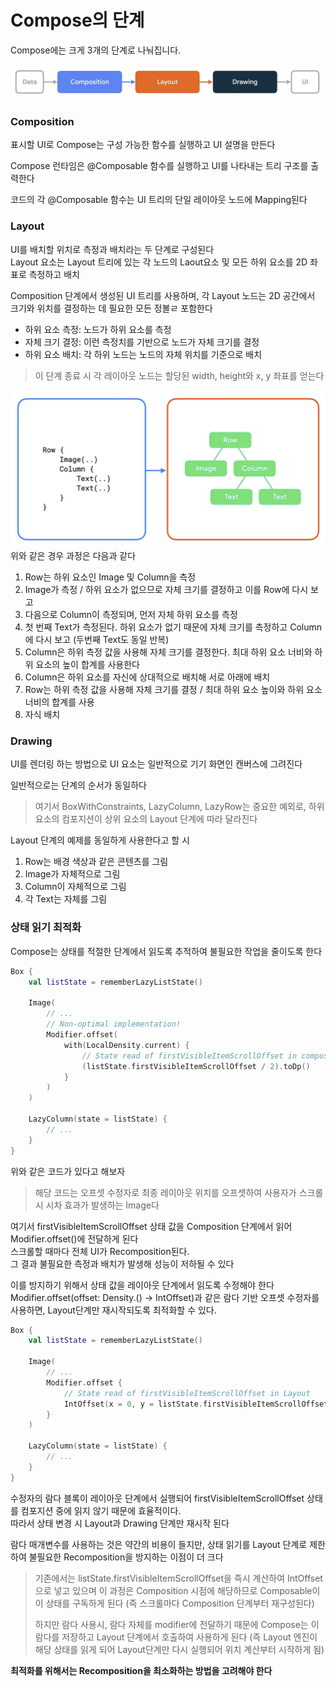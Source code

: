 # Compose의 단계

Compose에는 크게 3개의 단계로 나눠집니다.

![alt text](image.png)
### Composition
표시할 UI로 Compose는 구성 가능한 함수를 실행하고 UI 설명을 만든다      

Compose 런타임은 @Composable 함수를 실행하고 UI를 나타내는 트리 구조를 출력한다

코드의 각 @Composable 함수는 UI 트리의 단일 레이아웃 노드에 Mapping된다

### Layout
UI를 배치할 위치로 측정과 배치라는 두 단계로 구성된다    
Layout 요소는 Layout 트리에 있는 각 노드의 Laout요소 및 모든 하위 요소를 2D 좌표로 측정하고 배치

Composition 단계에서 생성된 UI 트리를 사용하며, 각 Layout 노드는 2D 공간에서 크기와 위치를 결정하는 데 필요한 모든 정볼ㄹ 포함한다

+ 하위 요소 측정: 노드가 하위 요소를 측정
+ 자체 크기 결정: 이런 측정치를 기반으로 노드가 자체 크기를 결정
+ 하위 요소 배치: 각 하위 노드는 노드의 자체 위치를 기준으로 배치

> 이 단계 종료 시 각 레이아웃 노드는 할당된 width, height와 x, y 좌표를 얻는다

![alt text](image-1.png)
위와 같은 경우 과정은 다음과 같다
1. Row는 하위 요소인 Image 및 Column을 측정
2. Image가 측정 / 하위 요소가 없으므로 자체 크기를 결정하고 이를 Row에 다시 보고
3. 다음으로 Column이 측정되며, 먼저 자체 하위 요소를 측정
4. 첫 번째 Text가 측정된다. 하위 요소가 없기 때문에 자체 크기를 측정하고 Column에 다시 보고 (두번째 Text도 동일 반복)
5. Column은 하위 측정 값을 사용해 자체 크기를 결정한다. 최대 하위 요소 너비와 하위 요소의 높이 합계를 사용한다
6. Column은 하위 요소를 자신에 상대적으로 배치해 서로 아래에 배치
7. Row는 하위 측정 값을 사용해 자체 크기를 결정 / 최대 하위 요소 높이와 하위 요소 너비의 합계를 사용
8. 자식 배치

### Drawing
UI를 렌더링 하는 방법으로 UI 요소는 일반적으로 기기 화면인 캔버스에 그려진다

일반적으로는 단계의 순서가 동일하다     
> 여기서 BoxWithConstraints, LazyColumn, LazyRow는 중요한 예외로, 하위 요소의 컴포지션이 상위 요소의 Layout 단계에 따라 달라진다

Layout 단계의 예제를 동일하게 사용한다고 할 시
1. Row는 배경 색상과 같은 콘텐츠를 그림
2. Image가 자체적으로 그림
3. Column이 자체적으로 그림
4. 각 Text는 자체를 그림

### 상태 읽기 최적화
Compose는 상태를 적절한 단계에서 읽도록 추적하여 불필요한 작업을 줄이도록 한다

```kotlin
Box {
    val listState = rememberLazyListState()

    Image(
        // ...
        // Non-optimal implementation!
        Modifier.offset(
            with(LocalDensity.current) {
                // State read of firstVisibleItemScrollOffset in composition
                (listState.firstVisibleItemScrollOffset / 2).toDp()
            }
        )
    )

    LazyColumn(state = listState) {
        // ...
    }
}
```
위와 같은 코드가 있다고 해보자      
> 해당 코드는 오프셋 수정자로 최종 레이아웃 위치를 오프셋하여 사용자가 스크롤 시 시차 효과가 발생하는 Image다

여기서 firstVisibleItemScrollOffset 상태 값을 Composition 단계에서 읽어 Modifier.offset()에 전달하게 된다       
스크롤할 때마다 전체 UI가 Recomposition된다.        
그 결과 불필요한 측정과 배치가 발생해 성능이 저하될 수 있다

이를 방지하기 위해서 상태 값을 레이아웃 단계에서 읽도록 수정해야 한다       
Modifier.offset(offset: Density.() -> IntOffset)과 같은 람다 기반 오프셋 수정자를 사용하면, Layout단계만 재시작되도록 최적화할 수 있다.

```kotlin
Box {
    val listState = rememberLazyListState()

    Image(
        // ...
        Modifier.offset {
            // State read of firstVisibleItemScrollOffset in Layout
            IntOffset(x = 0, y = listState.firstVisibleItemScrollOffset / 2)
        }
    )

    LazyColumn(state = listState) {
        // ...  
    }
}
```
수정자의 람다 블록이 레이아웃 단계에서 실행되어 firstVisibleItemScrollOffset 상태를 컴포지션 중에 읽지 않기 때문에 효율적이다.      
따라서 상태 변경 시 Layout과 Drawing 단계만 재시작 된다

람다 매개변수를 사용하는 것은 약간의 비용이 들지만, 상태 읽기를 Layout 단계로 제한하여 불필요한 Recomposition을 방지하는 이점이 더 크다

> 기존에서는 listState.firstVisibleItemScrollOffset을 즉시 계산하여 IntOffset으로 넣고 있으며 이 과정은 Composition 시점에 해당하므로 Composable이 이 상태를 구독하게 된다 (즉 스크롤마다 Composition 단계부터 재구성된다)
>
> 하지만 람다 사용시, 람다 자체를 modifier에 전달하기 때문에 Compose는 이 람다를 저장하고 Layout 단계에서 호출하여 사용하게 된다 (즉 Layout 엔진이 해당 상태를 읽게 되어 Layout단계만 다시 실행되어 위치 계산부터 시작하게 됨) 

**최적화를 위해서는 Recomposition을 최소화하는 방법을 고려해야 한다**

